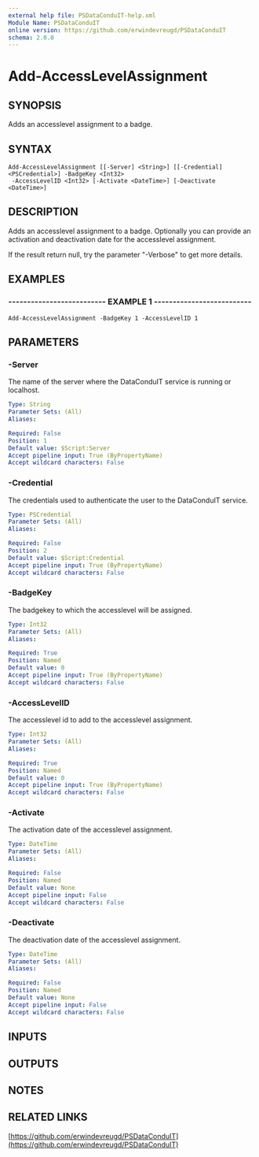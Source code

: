 ```yaml
---
external help file: PSDataConduIT-help.xml
Module Name: PSDataConduIT
online version: https://github.com/erwindevreugd/PSDataConduIT
schema: 2.0.0
---
```


# Add-AccessLevelAssignment

## SYNOPSIS
Adds an accesslevel assignment to a badge.

## SYNTAX

```
Add-AccessLevelAssignment [[-Server] <String>] [[-Credential] <PSCredential>] -BadgeKey <Int32>
 -AccessLevelID <Int32> [-Activate <DateTime>] [-Deactivate <DateTime>]
```

## DESCRIPTION
Adds an accesslevel assignment to a badge.
Optionally you can provide an activation and deactivation date for the accesslevel assignment. 

If the result return null, try the parameter "-Verbose" to get more details.

## EXAMPLES

### -------------------------- EXAMPLE 1 --------------------------
```
Add-AccessLevelAssignment -BadgeKey 1 -AccessLevelID 1
```

## PARAMETERS

### -Server
The name of the server where the DataConduIT service is running or localhost.

```yaml
Type: String
Parameter Sets: (All)
Aliases: 

Required: False
Position: 1
Default value: $Script:Server
Accept pipeline input: True (ByPropertyName)
Accept wildcard characters: False
```

### -Credential
The credentials used to authenticate the user to the DataConduIT service.

```yaml
Type: PSCredential
Parameter Sets: (All)
Aliases: 

Required: False
Position: 2
Default value: $Script:Credential
Accept pipeline input: True (ByPropertyName)
Accept wildcard characters: False
```

### -BadgeKey
The badgekey to which the accesslevel will be assigned.

```yaml
Type: Int32
Parameter Sets: (All)
Aliases: 

Required: True
Position: Named
Default value: 0
Accept pipeline input: True (ByPropertyName)
Accept wildcard characters: False
```

### -AccessLevelID
The accesslevel id to add to the accesslevel assignment.

```yaml
Type: Int32
Parameter Sets: (All)
Aliases: 

Required: True
Position: Named
Default value: 0
Accept pipeline input: True (ByPropertyName)
Accept wildcard characters: False
```

### -Activate
The activation date of the accesslevel assignment.

```yaml
Type: DateTime
Parameter Sets: (All)
Aliases: 

Required: False
Position: Named
Default value: None
Accept pipeline input: False
Accept wildcard characters: False
```

### -Deactivate
The deactivation date of the accesslevel assignment.

```yaml
Type: DateTime
Parameter Sets: (All)
Aliases: 

Required: False
Position: Named
Default value: None
Accept pipeline input: False
Accept wildcard characters: False
```

## INPUTS

## OUTPUTS

## NOTES

## RELATED LINKS

[https://github.com/erwindevreugd/PSDataConduIT](https://github.com/erwindevreugd/PSDataConduIT)


